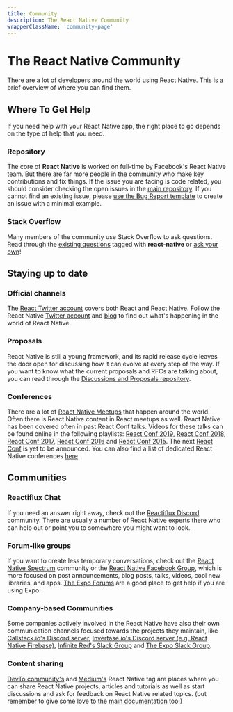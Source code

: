 ```yaml
---
title: Community
description: The React Native Community
wrapperClassName: 'community-page'
---
```


# The React Native Community

There are a lot of developers around the world using React Native. This is a brief overview of where you can find them.

## Where To Get Help

If you need help with your React Native app, the right place to go depends on the type of help that you need.

### Repository

The core of **React Native** is worked on full-time by Facebook's React Native team. But there are far more people in the community who make key contributions and fix things. If the issue you are facing is code related, you should consider checking the open issues in the [main repository](https://github.com/facebook/react-native/issues). If you cannot find an existing issue, please [use the Bug Report template](https://github.com/facebook/react-native/issues/new?template=bug_report.md) to create an issue with a minimal example.

### Stack Overflow

Many members of the community use Stack Overflow to ask questions. Read through the [existing questions](http://stackoverflow.com/questions/tagged/react-native?sort=frequent) tagged with **react-native** or [ask your own](http://stackoverflow.com/questions/ask?tags=react-native)!

## Staying up to date

### Official channels

The [React Twitter account](https://twitter.com/reactjs) covers both React and React Native. Follow the React Native [Twitter account](https://twitter.com/reactnative) and [blog](blog) to find out what's happening in the world of React Native.

### Proposals

React Native is still a young framework, and its rapid release cycle leaves the door open for discussing how it can evolve at every step of the way. If you want to know what the current proposals and RFCs are talking about, you can read through the [Discussions and Proposals repository](https://github.com/react-native-community/discussions-and-proposals).

### Conferences

There are a lot of [React Native Meetups](http://www.meetup.com/topics/react-native/) that happen around the world. Often there is React Native content in React meetups as well. React Native has been covered often in past React Conf talks. Videos for these talks can be found online in the following playlists: [React Conf 2019](https://www.youtube.com/playlist?list=PLPxbbTqCLbGHPxZpw4xj_Wwg8-fdNxJRh), [React Conf 2018](https://www.youtube.com/watch?v=WXYPpY_mElQ), [React Conf 2017](https://www.youtube.com/playlist?list=PLb0IAmt7-GS3fZ46IGFirdqKTIxlws7e0), [React Conf 2016](https://www.youtube.com/playlist?list=PLb0IAmt7-GS0M8Q95RIc2lOM6nc77q1IY) and [React Conf 2015](https://www.youtube.com/watch?list=PLb0IAmt7-GS1cbw4qonlQztYV1TAW0sCr&v=KVZ-P-ZI6W4). The next [React Conf](https://conf.reactjs.org/) is yet to be announced. You can also find a list of dedicated React Native conferences [here](http://www.awesome-react-native.com/#conferences).

## Communities

### Reactiflux Chat

If you need an answer right away, check out the [Reactiflux Discord](https://discord.gg/JuTwWB8rsy) community. There are usually a number of React Native experts there who can help out or point you to somewhere you might want to look.

### Forum-like groups

If you want to create less temporary conversations, check out the [React Native Spectrum](https://spectrum.chat/react-native) community or the [React Native Facebook Group](https://www.facebook.com/groups/react.native.community), which is more focused on post announcements, blog posts, talks, videos, cool new libraries, and apps. [The Expo Forums](https://forums.expo.io) are a good place to get help if you are using Expo.

### Company-based Communities

Some companies actively involved in the React Native have also their own communication channels focused towards the projects they maintain, like [Callstack.io's Discord server](https://discordapp.com/invite/zwR2Cdh), [Invertase.io's Discord server (e.g. React Native Firebase)](https://discord.gg/C9aK28N), [Infinite Red's Slack Group](http://community.infinite.red/) and [The Expo Slack Group](https://slack.expo.io/).

### Content sharing

[DevTo community's](https://dev.to/t/reactnative) and [Medium's](https://medium.com/tag/react-native) React Native tag are places where you can share React Native projects, articles and tutorials as well as start discussions and ask for feedback on React Native related topics. (but remember to give some love to the [main documentation](https://github.com/facebook/react-native-website) too!)
